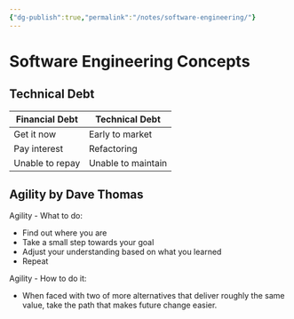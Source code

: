 ```yaml
---
{"dg-publish":true,"permalink":"/notes/software-engineering/"}
---
```


# Software Engineering Concepts

## Technical Debt

Financial Debt | Technical Debt
-|-
Get it now | Early to market
Pay interest | Refactoring
Unable to repay | Unable to maintain


## Agility by Dave Thomas

Agility - What to do:

- Find out where you are
- Take a small step towards your goal
- Adjust your understanding based on what you learned
- Repeat

Agility - How to do it:

- When faced with two of more alternatives that deliver roughly the same value, take the path that makes future change easier.
